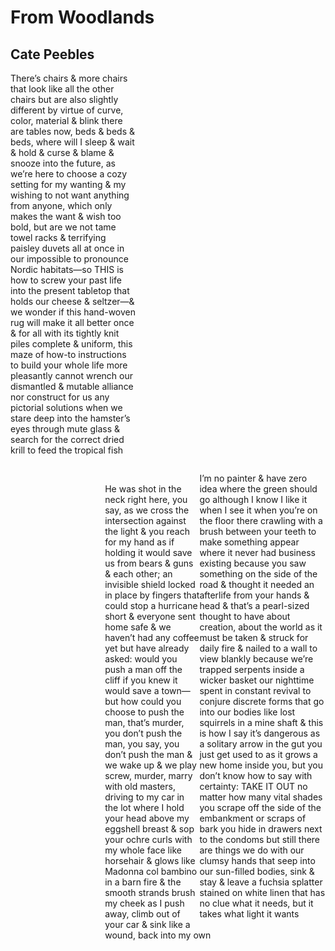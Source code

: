 # From Woodlands
## Cate Peebles

<p style="width:40%;">There’s chairs & more chairs that look like all the other chairs but are also slightly different by virtue of curve, color, material & blink there are tables now, beds & beds & beds, where will I sleep & wait & hold & curse & blame & snooze into the future, as we’re here to choose a cozy setting for my wanting & my wishing to not want anything from anyone, which only makes the want & wish too bold, but are we not tame towel racks & terrifying paisley duvets all at once in our impossible to pronounce Nordic habitats—so THIS is how to screw your past life into the present tabletop that holds our cheese & seltzer—& we wonder if this hand-woven rug will make it all better once & for all with its tightly knit piles complete & uniform, this maze of how-to instructions to build your whole life more pleasantly cannot wrench our dismantled & mutable alliance nor construct for us any pictorial solutions when we stare deep into the hamster’s  eyes through mute glass & search for the correct dried krill to feed the tropical fish
</p>

<p style="width:40%; position:relative; float:right;">I’m no painter & have zero idea where the green should go although I know I like it when I see it when you’re on the floor there crawling with a brush between your teeth to make something appear where it never had business existing because you saw something on the side of the road & thought it needed an afterlife from your hands & head & that’s a pearl-sized thought to have about creation, about the world as it must be taken & struck for daily fire & nailed to a wall to view blankly because we’re trapped serpents inside a wicker basket our nighttime spent in constant revival to conjure discrete forms that go into our bodies like lost squirrels in a mine shaft & this is how I say it’s dangerous as a solitary arrow in the gut you just get used to as it grows a new home inside you, but you don’t know how to say with certainty: TAKE IT OUT no matter how many vital shades you scrape off the side of the embankment or scraps of bark you hide in drawers next to the condoms but still there are things we do with our clumsy hands that seep into our sun-filled bodies, sink & stay & leave a fuchsia splatter stained on white linen that has no clue what it needs, but it takes what light it wants
</p>
<br class='clear'>

<p style="width:40%; position:relative; margin-left:auto; margin-right:auto;">He was shot in the neck right here, you say, as we cross the intersection against the light & you reach for my hand as if holding it would save us from bears & guns & each other; an invisible shield locked in place by fingers that could stop a hurricane short & everyone sent home safe & we haven’t had any coffee yet but have already asked: would you push a man off the cliff if you knew it would save a town—but how could you choose to push the man, that’s murder, you don’t push the man, you say, you don’t push the man & we wake up & we play screw, murder, marry with old masters, driving to my car in the lot where I hold your head above my eggshell breast & sop your ochre curls with my whole face like horsehair & glows like Madonna col bambino in a barn fire & the smooth strands brush my cheek as I push away, climb out of your car & sink like a wound, back into my own
</p>
